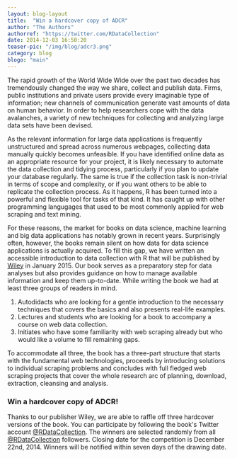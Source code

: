 ```yaml
---
layout: blog-layout
title:  "Win a hardcover copy of ADCR"
author: "The Authors"
authorref: "https://twitter.com/RDataCollection"
date: 2014-12-03 16:50:20
teaser-pic: "/img/blog/adcr3.png"
category: blog
blogo: "main"
---
```


The rapid growth of the World Wide Wide over the past two decades has tremendously changed the way we share, collect and publish data. Firms, public institutions and private users provide every imaginable type of information; new channels of communication generate vast amounts of data on human behavior. In order to help researchers cope with the data avalanches, a variety of new techniques for collecting and analyzing large data sets have been devised. 

As the relevant information for large data applications is frequently unstructured and spread across numerous webpages, collecting data manually quickly becomes unfeasible. If you have identified online data as an appropriate resource for your project, it is likely necessary to automate the data collection and tidying process, particularly if you plan to update your database regularly. The same is true if the collection  task is non-trivial in terms of scope and complexity, or if you want others to be able to replicate the collection process. As it happens, R has been turned into a powerful and flexible tool for tasks of that kind. It has caught up with other programming langugages that used to be most commonly applied for web scraping and text mining.

For these reasons, the market for books on data science, machine learning and big data applications has notably grown in recent years. Surprisingly often, however, the books remain silent on how data for data science applications is actually acquired. To fill this gap, we have written an accessible introduction to data collection with R that will be published by [Wiley](http://eu.wiley.com/WileyCDA/WileyTitle/productCd-111883481X.html) in January 2015. Our book serves as a preparatory step for data analyses but also provides guidance on how to manage available information and keep them up-to-date. While writing the book we had at least three groups of readers in mind.

1. Autodidacts who are looking for a gentle introduction to the necessary techniques that covers the basics and also presents real-life examples.
2. Lectures and students who are looking for a book to accompany a course on web data collection.
3. Initiates who have some familiarity with web scraping already but who would like a volume to fill remaining gaps.

To accommodate all three, the book has a three-part structure that starts with the fundamental web technologies, proceeds by introducing solutions to individual scraping problems and concludes with full fledged web scraping projects that cover the whole research arc of planning, download, extraction, cleansing and analysis.

### Win a hardcover copy of ADCR!
Thanks to our publisher Wiley, we are able to raffle off three hardcover versions of the book. You can participate by following the book's Twitter account [@RDataCollection](https://twitter.com/RDataCollection). The winners are selected randomly from all [@RDataCollection](https://twitter.com/RDataCollection) followers. Closing date for the competition is December 22nd, 2014. Winners will be notified within seven days of the drawing date.
